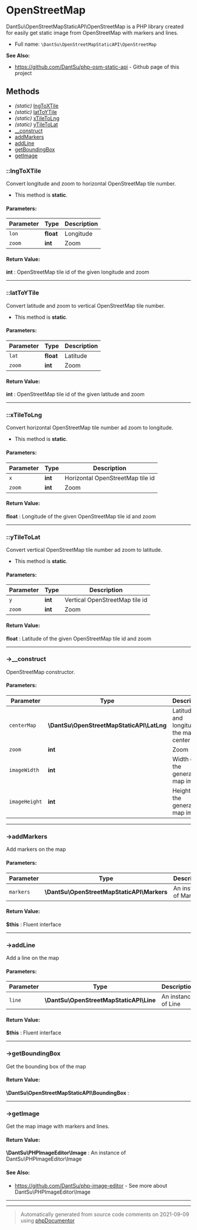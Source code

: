 
# OpenStreetMap

DantSu\OpenStreetMapStaticAPI\OpenStreetMap is a PHP library created for easily get static image from OpenStreetMap with markers and lines.



* Full name: `\DantSu\OpenStreetMapStaticAPI\OpenStreetMap`

**See Also:**

* https://github.com/DantSu/php-osm-static-api - Github page of this project



## Methods

- *(static)* [lngToXTile](#lngtoxtile) 
- *(static)* [latToYTile](#lattoytile) 
- *(static)* [xTileToLng](#xtiletolng) 
- *(static)* [yTileToLat](#ytiletolat) 
- [__construct](#-__construct) 
- [addMarkers](#-addmarkers) 
- [addLine](#-addline) 
- [getBoundingBox](#-getboundingbox) 
- [getImage](#-getimage) 

### ::lngToXTile

Convert longitude and zoom to horizontal OpenStreetMap tile number.



* This method is **static**.




#### Parameters:

| Parameter | Type | Description |
|-----------|------|-------------|
| `lon` | **float** | Longitude |
| `zoom` | **int** | Zoom |


#### Return Value:

 **int** : OpenStreetMap tile id of the given longitude and zoom



---
### ::latToYTile

Convert latitude and zoom to vertical OpenStreetMap tile number.



* This method is **static**.




#### Parameters:

| Parameter | Type | Description |
|-----------|------|-------------|
| `lat` | **float** | Latitude |
| `zoom` | **int** | Zoom |


#### Return Value:

 **int** : OpenStreetMap tile id of the given latitude and zoom



---
### ::xTileToLng

Convert horizontal OpenStreetMap tile number ad zoom to longitude.



* This method is **static**.




#### Parameters:

| Parameter | Type | Description |
|-----------|------|-------------|
| `x` | **int** | Horizontal OpenStreetMap tile id |
| `zoom` | **int** | Zoom |


#### Return Value:

 **float** : Longitude of the given OpenStreetMap tile id and zoom



---
### ::yTileToLat

Convert vertical OpenStreetMap tile number ad zoom to latitude.



* This method is **static**.




#### Parameters:

| Parameter | Type | Description |
|-----------|------|-------------|
| `y` | **int** | Vertical OpenStreetMap tile id |
| `zoom` | **int** | Zoom |


#### Return Value:

 **float** : Latitude of the given OpenStreetMap tile id and zoom



---
### ->__construct

OpenStreetMap constructor.








#### Parameters:

| Parameter | Type | Description |
|-----------|------|-------------|
| `centerMap` | **\DantSu\OpenStreetMapStaticAPI\LatLng** | Latitude and longitude of the map center |
| `zoom` | **int** | Zoom |
| `imageWidth` | **int** | Width of the generated map image |
| `imageHeight` | **int** | Height of the generated map image |




---
### ->addMarkers

Add markers on the map








#### Parameters:

| Parameter | Type | Description |
|-----------|------|-------------|
| `markers` | **\DantSu\OpenStreetMapStaticAPI\Markers** | An instance of Markers |


#### Return Value:

 **$this** : Fluent interface



---
### ->addLine

Add a line on the map








#### Parameters:

| Parameter | Type | Description |
|-----------|------|-------------|
| `line` | **\DantSu\OpenStreetMapStaticAPI\Line** | An instance of Line |


#### Return Value:

 **$this** : Fluent interface



---
### ->getBoundingBox

Get the bounding box of the map









#### Return Value:

 **\DantSu\OpenStreetMapStaticAPI\BoundingBox** : 



---
### ->getImage

Get the map image with markers and lines.









#### Return Value:

 **\DantSu\PHPImageEditor\Image** : An instance of DantSu\PHPImageEditor\Image


#### See Also:

* https://github.com/DantSu/php-image-editor - See more about DantSu\PHPImageEditor\Image

---


---
> Automatically generated from source code comments on 2021-09-09 using [phpDocumentor](http://www.phpdoc.org/)
